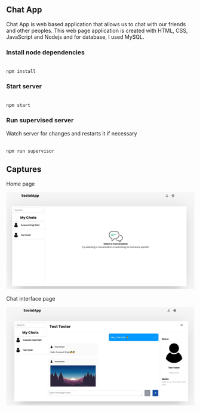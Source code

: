 ## Chat App

Chat App is web based application that allows us to chat with our friends and other peoples. This web page application is created with HTML, CSS, JavaScript and Nodejs and for database, I used MySQL.

### Install node dependencies

```

npm install

```

### Start server

```

npm start

```

### Run supervised server

Watch server for changes and restarts it if necessary

```

npm run supervisor
```

## Captures

Home page

![Photos](public/images/gitCap/Preview1.JPG)

Chat interface page

![Photos](public/images/gitCap/Preview0.JPG)
